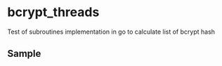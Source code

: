 # bcrypt_threads
Test of subroutines implementation in go to calculate list of bcrypt hash

## Sample